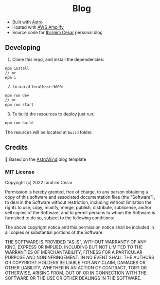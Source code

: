 <div align="center">

# Blog

</div>

- Built with [Astro](https://astro.build)
- Hosted with [AWS Amplify](https://docs.aws.amazon.com/amplify/latest/userguide/welcome.html)
- Source code for [Ibrahim Cesar](https://ibrahimcesar.cloud) personal blog

## Developing

1. Clone this repo, and install the dependencies:

```bash
npm install
// or
npm i
```

2. To run at `localhost:3000`:

```bash
npm run dev
// or
npm run start
```

3. To build the resources to deploy just run:

```bash
npm run build
```

The resurces will be located at `build` folder.

## Credits

🚀 Based on the [AstroWind](https://github.com/onwidget/astrowind/) blog template


### MIT License

Copyright (c) 2022 Ibrahim Cesar

Permission is hereby granted, free of charge, to any person obtaining a copy
of this software and associated documentation files (the "Software"), to deal
in the Software without restriction, including without limitation the rights
to use, copy, modify, merge, publish, distribute, sublicense, and/or sell
copies of the Software, and to permit persons to whom the Software is
furnished to do so, subject to the following conditions:

The above copyright notice and this permission notice shall be included in all
copies or substantial portions of the Software.

THE SOFTWARE IS PROVIDED "AS IS", WITHOUT WARRANTY OF ANY KIND, EXPRESS OR
IMPLIED, INCLUDING BUT NOT LIMITED TO THE WARRANTIES OF MERCHANTABILITY,
FITNESS FOR A PARTICULAR PURPOSE AND NONINFRINGEMENT. IN NO EVENT SHALL THE
AUTHORS OR COPYRIGHT HOLDERS BE LIABLE FOR ANY CLAIM, DAMAGES OR OTHER
LIABILITY, WHETHER IN AN ACTION OF CONTRACT, TORT OR OTHERWISE, ARISING FROM,
OUT OF OR IN CONNECTION WITH THE SOFTWARE OR THE USE OR OTHER DEALINGS IN THE
SOFTWARE.
